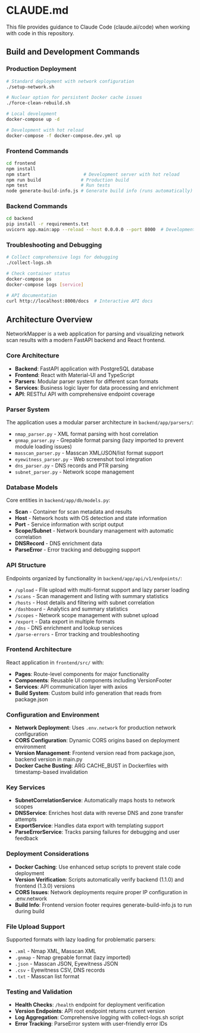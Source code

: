# CLAUDE.md

This file provides guidance to Claude Code (claude.ai/code) when working with code in this repository.

## Build and Development Commands

### Production Deployment
```bash
# Standard deployment with network configuration
./setup-network.sh

# Nuclear option for persistent Docker cache issues
./force-clean-rebuild.sh

# Local development
docker-compose up -d

# Development with hot reload
docker-compose -f docker-compose.dev.yml up
```

### Frontend Commands
```bash
cd frontend
npm install
npm start                    # Development server with hot reload
npm run build               # Production build
npm test                    # Run tests
node generate-build-info.js # Generate build info (runs automatically)
```

### Backend Commands
```bash
cd backend
pip install -r requirements.txt
uvicorn app.main:app --reload --host 0.0.0.0 --port 8000  # Development server
```

### Troubleshooting and Debugging
```bash
# Collect comprehensive logs for debugging
./collect-logs.sh

# Check container status
docker-compose ps
docker-compose logs [service]

# API documentation
curl http://localhost:8000/docs  # Interactive API docs
```

## Architecture Overview

NetworkMapper is a web application for parsing and visualizing network scan results with a modern FastAPI backend and React frontend.

### Core Architecture
- **Backend**: FastAPI application with PostgreSQL database
- **Frontend**: React with Material-UI and TypeScript
- **Parsers**: Modular parser system for different scan formats
- **Services**: Business logic layer for data processing and enrichment
- **API**: RESTful API with comprehensive endpoint coverage

### Parser System
The application uses a modular parser architecture in `backend/app/parsers/`:
- `nmap_parser.py` - XML format parsing with host correlation
- `gnmap_parser.py` - Grepable format parsing (lazy imported to prevent module loading issues)
- `masscan_parser.py` - Masscan XML/JSON/list format support
- `eyewitness_parser.py` - Web screenshot tool integration
- `dns_parser.py` - DNS records and PTR parsing
- `subnet_parser.py` - Network scope management

### Database Models
Core entities in `backend/app/db/models.py`:
- **Scan** - Container for scan metadata and results
- **Host** - Network hosts with OS detection and state information
- **Port** - Service information with script output
- **Scope/Subnet** - Network boundary management with automatic correlation
- **DNSRecord** - DNS enrichment data
- **ParseError** - Error tracking and debugging support

### API Structure
Endpoints organized by functionality in `backend/app/api/v1/endpoints/`:
- `/upload` - File upload with multi-format support and lazy parser loading
- `/scans` - Scan management and listing with summary statistics
- `/hosts` - Host details and filtering with subnet correlation
- `/dashboard` - Analytics and summary statistics
- `/scopes` - Network scope management with subnet upload
- `/export` - Data export in multiple formats
- `/dns` - DNS enrichment and lookup services
- `/parse-errors` - Error tracking and troubleshooting

### Frontend Architecture
React application in `frontend/src/` with:
- **Pages**: Route-level components for major functionality
- **Components**: Reusable UI components including VersionFooter
- **Services**: API communication layer with axios
- **Build System**: Custom build info generation that reads from package.json

### Configuration and Environment
- **Network Deployment**: Uses `.env.network` for production network configuration
- **CORS Configuration**: Dynamic CORS origins based on deployment environment  
- **Version Management**: Frontend version read from package.json, backend version in main.py
- **Docker Cache Busting**: ARG CACHE_BUST in Dockerfiles with timestamp-based invalidation

### Key Services
- **SubnetCorrelationService**: Automatically maps hosts to network scopes
- **DNSService**: Enriches host data with reverse DNS and zone transfer attempts
- **ExportService**: Handles data export with templating support
- **ParseErrorService**: Tracks parsing failures for debugging and user feedback

### Deployment Considerations
- **Docker Caching**: Use enhanced setup scripts to prevent stale code deployment
- **Version Verification**: Scripts automatically verify backend (1.1.0) and frontend (1.3.0) versions
- **CORS Issues**: Network deployments require proper IP configuration in .env.network
- **Build Info**: Frontend version footer requires generate-build-info.js to run during build

### File Upload Support
Supported formats with lazy loading for problematic parsers:
- `.xml` - Nmap XML, Masscan XML
- `.gnmap` - Nmap grepable format (lazy imported)
- `.json` - Masscan JSON, Eyewitness JSON  
- `.csv` - Eyewitness CSV, DNS records
- `.txt` - Masscan list format

### Testing and Validation
- **Health Checks**: `/health` endpoint for deployment verification
- **Version Endpoints**: API root endpoint returns current version
- **Log Aggregation**: Comprehensive logging with collect-logs.sh script
- **Error Tracking**: ParseError system with user-friendly error IDs